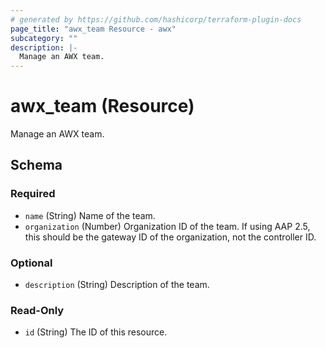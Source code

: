```yaml
---
# generated by https://github.com/hashicorp/terraform-plugin-docs
page_title: "awx_team Resource - awx"
subcategory: ""
description: |-
  Manage an AWX team.
---
```


# awx_team (Resource)

Manage an AWX team.



<!-- schema generated by tfplugindocs -->
## Schema

### Required

- `name` (String) Name of the team.
- `organization` (Number) Organization ID of the team. If using AAP 2.5, this should be the gateway ID of the organization, not the controller ID.

### Optional

- `description` (String) Description of the team.

### Read-Only

- `id` (String) The ID of this resource.
